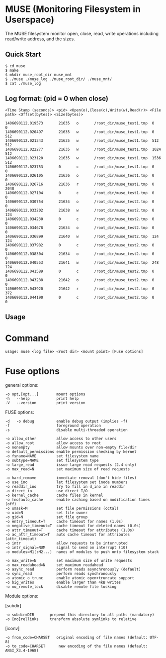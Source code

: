 MUSE (Monitoring Filesystem in Userspace)
=========================================

The MUSE filesystem monitor open, close, read, write operations including read/write address, and the sizes.


Quick Start
------------

    $ cd muse
    $ make
    $ mkdir muse_root_dir muse_mnt
    $ ./muse ./muse_log ./muse_root_dir/ ./muse_mnt/ 
    $ cat ./muse_log


Log format: (pid = 0 when close)
--------------------------------

    <Time Stamp (seconds)> <pid> <Open(o),Close(c),Write(w),Read(r)> <File path> <Offset(bytes)> <Size(bytes)>

    1406690112.019573       21635   o       /root_dir/muse_test1.tmp  0       0
    1406690112.020497       21635   w       /root_dir/muse_test1.tmp  0       512
    1406690112.021343       21635   w       /root_dir/muse_test1.tmp  512     512
    1406690112.022277       21635   w       /root_dir/muse_test1.tmp  1024    512
    1406690112.023120       21635   w       /root_dir/muse_test1.tmp  1536    512
    1406690112.023753       0       c       /root_dir/muse_test1.tmp  0       0
    1406690112.026105       21636   o       /root_dir/muse_test1.tmp  0       0
    1406690112.026716       21636   r       /root_dir/muse_test1.tmp  0       2048
    1406690112.027104       0       c       /root_dir/muse_test1.tmp  0       0
    1406690112.030754       21634   o       /root_dir/muse_test2.tmp  0       0
    1406690112.033202       21638   w       /root_dir/muse_test2.tmp  0       124
    1406690112.034230       0       c       /root_dir/muse_test2.tmp  0       0
    1406690112.034678       21634   o       /root_dir/muse_test2.tmp  0       0
    1406690112.036899       21640   w       /root_dir/muse_test2.tmp  124     124
    1406690112.037982       0       c       /root_dir/muse_test2.tmp  0       0
    1406690112.038304       21634   o       /root_dir/muse_test2.tmp  0       0
    1406690112.040553       21641   w       /root_dir/muse_test2.tmp  248     124
    1406690112.041589       0       c       /root_dir/muse_test2.tmp  0       0
    1406690112.043288       21642   o       /root_dir/muse_test2.tmp  0       0
    1406690112.043920       21642   r       /root_dir/muse_test2.tmp  0       372
    1406690112.044190       0       c       /root_dir/muse_test2.tmp  0       0

Usage
-----------

# Command
    usage: muse <log file> <root dir> <mount point> [Fuse options]


#  Fuse options
general options:

    -o opt,[opt...]        mount options
    -h   --help            print help
    -V   --version         print version

FUSE options:

    -d   -o debug          enable debug output (implies -f)
    -f                     foreground operation
    -s                     disable multi-threaded operation

    -o allow_other         allow access to other users
    -o allow_root          allow access to root
    -o nonempty            allow mounts over non-empty file/dir
    -o default_permissions enable permission checking by kernel
    -o fsname=NAME         set filesystem name
    -o subtype=NAME        set filesystem type
    -o large_read          issue large read requests (2.4 only)
    -o max_read=N          set maximum size of read requests

    -o hard_remove         immediate removal (don't hide files)
    -o use_ino             let filesystem set inode numbers
    -o readdir_ino         try to fill in d_ino in readdir
    -o direct_io           use direct I/O
    -o kernel_cache        cache files in kernel
    -o [no]auto_cache      enable caching based on modification times (off)
    -o umask=M             set file permissions (octal)
    -o uid=N               set file owner
    -o gid=N               set file group
    -o entry_timeout=T     cache timeout for names (1.0s)
    -o negative_timeout=T  cache timeout for deleted names (0.0s)
    -o attr_timeout=T      cache timeout for attributes (1.0s)
    -o ac_attr_timeout=T   auto cache timeout for attributes (attr_timeout)
    -o intr                allow requests to be interrupted
    -o intr_signal=NUM     signal to send on interrupt (10)
    -o modules=M1[:M2...]  names of modules to push onto filesystem stack

    -o max_write=N         set maximum size of write requests
    -o max_readahead=N     set maximum readahead
    -o async_read          perform reads asynchronously (default)
    -o sync_read           perform reads synchronously
    -o atomic_o_trunc      enable atomic open+truncate support
    -o big_writes          enable larger than 4kB writes
    -o no_remote_lock      disable remote file locking

Module options:

[subdir]

    -o subdir=DIR	    prepend this directory to all paths (mandatory)
    -o [no]rellinks	    transform absolute symlinks to relative

[iconv]

    -o from_code=CHARSET   original encoding of file names (default: UTF-8)
    -o to_code=CHARSET	    new encoding of the file names (default: ANSI_X3.4-1968)